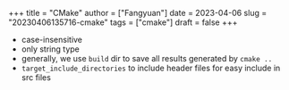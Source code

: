 +++
title = "CMake"
author = ["Fangyuan"]
date = 2023-04-06
slug = "20230406135716-cmake"
tags = ["cmake"]
draft = false
+++

-   case-insensitive
-   only string type
-   generally, we use `build` dir to save all results generated by `cmake ..`
-   `target_include_directories` to include header files for easy include in src files
